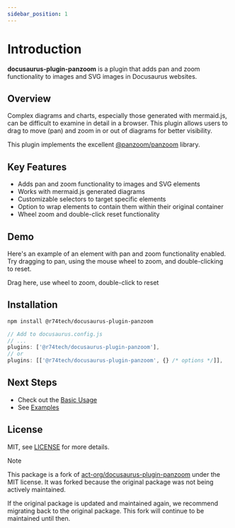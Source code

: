 ```yaml
---
sidebar_position: 1
---
```


# Introduction

**docusaurus-plugin-panzoom** is a plugin that adds pan and zoom functionality to images and SVG images in Docusaurus websites.

## Overview

Complex diagrams and charts, especially those generated with mermaid.js, can be difficult to examine in detail in a browser. This plugin allows users to drag to move (pan) and zoom in or out of diagrams for better visibility.

This plugin implements the excellent [@panzoom/panzoom](https://www.npmjs.com/package/@panzoom/panzoom) library.

## Key Features

- Adds pan and zoom functionality to images and SVG elements
- Works with mermaid.js generated diagrams
- Customizable selectors to target specific elements
- Option to wrap elements to contain them within their original container
- Wheel zoom and double-click reset functionality

## Demo

Here's an example of an element with pan and zoom functionality enabled. Try dragging to pan, using the mouse wheel to zoom, and double-clicking to reset.

<div class="panzoom-example">
  Drag here, use wheel to zoom, double-click to reset
</div>

## Installation

```bash
npm install @r74tech/docusaurus-plugin-panzoom
```

```javascript
// Add to docusaurus.config.js
// ...
plugins: ['@r74tech/docusaurus-plugin-panzoom'],
// or
plugins: [['@r74tech/docusaurus-plugin-panzoom', {} /* options */]],
```

## Next Steps

- Check out the [Basic Usage](usage/basic)
- See [Examples](example)

## License

MIT, see [LICENSE](https://github.com/r74tech/docusaurus-plugin-panzoom/blob/main/LICENSE) for more details.

> [!NOTE]
> This package is a fork of [act-org/docusaurus-plugin-panzoom](https://github.com/act-org/docusaurus-plugin-panzoom) under the MIT license. It was forked because the original package was not being actively maintained.
>
> If the original package is updated and maintained again, we recommend migrating back to the original package. This fork will continue to be maintained until then.
